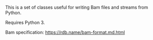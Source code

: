 This is a set of classes useful for writing Bam files and streams from Python.

Requires Python 3.

Bam specification:
https://rdb.name/bam-format.md.html
